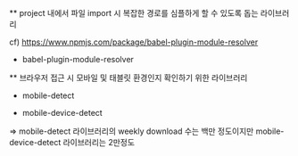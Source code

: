 ** project 내에서 파일 import 시 복잡한 경로를 심플하게 할 수 있도록 돕는 라이브러리

  cf) https://www.npmjs.com/package/babel-plugin-module-resolver

  - babel-plugin-module-resolver

** 브라우저 접근 시 모바일 및 태블릿 환경인지 확인하기 위한 라이브러리

  - mobile-detect

  - mobile-device-detect

  => mobile-detect 라이브러리의 weekly download 수는 백만 정도이지만 mobile-device-detect 라이브러리는 2만정도
